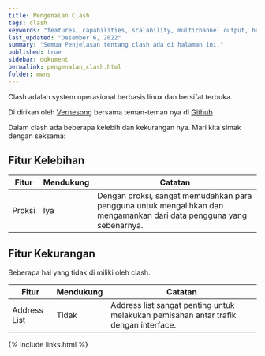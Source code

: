 ```yaml
---
title: Pengenalan Clash
tags: clash
keywords: "features, capabilities, scalability, multichannel output, benefits"
last_updated: "Desember 6, 2022"
summary: "Semua Penjelasan tentang clash ada di halaman ini."
published: true
sidebar: dokument
permalink: pengenalan_clash.html
folder: mwns
---
```


Clash adalah system operasional berbasis linux dan bersifat terbuka.

Di dirikan oleh [Vernesong](https://github.com/vernesong) bersama teman-teman nya di [Github](https://github.com)

Dalam clash ada beberapa kelebih dan kekurangan nya. Mari kita simak dengan seksama:

## Fitur Kelebihan

Fitur | Mendukung | Catatan
--------|-----------|-----------
Proksi | Iya | Dengan proksi, sangat memudahkan para pengguna untuk mengalihkan dan mengamankan dari data pengguna yang sebenarnya.|

## Fitur Kekurangan

Beberapa hal yang tidak di miliki oleh clash.

Fitur | Mendukung | Catatan
--------|-----------|-----------
Address List | Tidak | Address list sangat penting untuk melakukan pemisahan antar trafik dengan interface.|

{% include links.html %}
